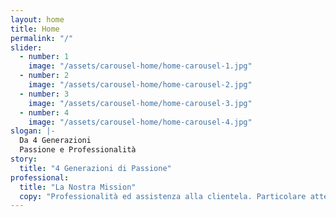 ```yaml
---
layout: home
title: Home
permalink: "/"
slider:
  - number: 1
    image: "/assets/carousel-home/home-carousel-1.jpg"
  - number: 2
    image: "/assets/carousel-home/home-carousel-2.jpg"
  - number: 3
    image: "/assets/carousel-home/home-carousel-3.jpg"
  - number: 4
    image: "/assets/carousel-home/home-carousel-4.jpg"
slogan: |-
  Da 4 Generazioni
  Passione e Professionalità
story:
  title: "4 Generazioni di Passione"
professional:
  title: "La Nostra Mission"
  copy: "Professionalità ed assistenza alla clientela. Particolare attenzione a prodotti ad alta tecnologia e comfort. Da sempre … un passo avanti."
---
```

